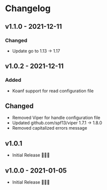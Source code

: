# Changelog

## v1.1.0 - 2021-12-11

### Changed

- Update go to 1.13 -> 1.17

## v1.0.2 - 2021-12-11

### Added

- Koanf support for read configuration file

## Changed

- Removed Viper for handle configuration file
- Updated github.com/spf13/viper 1.7.1 -> 1.8.0
- Removed capitalized errors message

## v1.0.1

- Initial Release 🎉🎉🎉

## v1.0.0 - 2021-01-05

- Initial Release 🎉🎉🎉